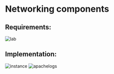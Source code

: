 # Networking components
## Requirements:
![lab](https://github.com/abd0Samy/Sprints_Tasks/assets/26736512/b5a00c84-2793-4189-a097-e939357ef30f)

## Implementation:
![instance](https://github.com/abd0Samy/Sprints_Tasks/assets/26736512/d51622b6-6c5d-4fff-b223-0deb1021dd42)
![apachelogs](https://github.com/abd0Samy/Sprints_Tasks/assets/26736512/dedda832-611a-4e6a-8678-a0c9d06c691e)
